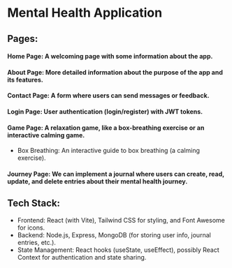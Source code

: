 # Mental Health Application

## Pages:

#### Home Page: A welcoming page with some information about the app.
#### About Page: More detailed information about the purpose of the app and its features.
#### Contact Page: A form where users can send messages or feedback.
#### Login Page: User authentication (login/register) with JWT tokens.
#### Game Page: A relaxation game, like a box-breathing exercise or an interactive calming game.
- Box Breathing: An interactive guide to box breathing (a calming exercise).
#### Journey Page: We can implement a journal where users can create, read, update, and delete entries about their mental health journey.

## Tech Stack:
- Frontend: React (with Vite), Tailwind CSS for styling, and Font Awesome for icons.
- Backend: Node.js, Express, MongoDB (for storing user info, journal entries, etc.).
- State Management: React hooks (useState, useEffect), possibly React Context for authentication and state sharing.